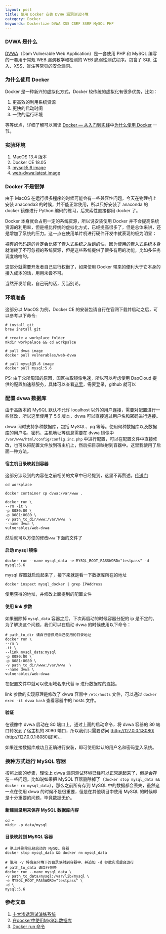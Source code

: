 ```yaml
---
layout: post
title: 使用 Docker 安装 DVWA 漏洞测试环境
category: Docker
keywords: Dockerlize DVWA XSS CSRF SSRF MySQL PHP
---
```


### DVWA 是什么

[DVWA](https://github.com/ethicalhack3r/DVWA)（Dam Vulnerable Web Application）是一套使用 PHP 和 MySQL 编写的一套用于常规 WEB 漏洞教学和检测的 WEB 脆弱性测试程序。包含了 SQL 注入、XSS、盲注等常见的安全漏洞。

### 为什么使用 Docker

Docker 是一种新兴的虚拟化方式，Docker 较传统的虚拟化有很多优势，比如：

1. 更高效的利用系统资源
2. 更快的启动时间
3. 一致的运行环境

等等优点，详细了解可以阅读 [Docker — 从入门到实践](https://legacy.gitbook.com/book/yeasy/docker_practice/details)中[为什么使用 Docker](https://yeasy.gitbooks.io/docker_practice/introduction/why.html) 一节。

### 实验环境

1. MacOS 13.4 版本
2. Docker CE 18.05
3. [mysql:5.6 image](https://github.com/mysql/mysql-docker)
4. [web-dvwa:latest image](https://hub.docker.com/r/vulnerables/web-dvwa/)

### Docker 不是银弹

由于 MacOS 在运行很多程序的时候可能会有一些兼容性问题，今天在物理机上安装 anaconda3 的时候，并不能正常使用，所以只好安装了 anaconda 的 docker 镜像进行 Python 编码的练习，后来索性直接都用 docker 了。

Docker 本身就会占用一定的系统资源，所以说安装使用 Docker 并不会提高系统资源的利用率，但是相比传统的虚拟化方式，已经提高很多了，但是总体来讲，还是增加了系统的压力。这一点在使用单片机进行硬件开发中就表现的极为明显：

裸奔的代码跑的肯定会比装了嵌入式系统之后跑的快，因为使用的嵌入式系统本身就消耗了不可忽视的系统资源，但是这些系统提供了很多有用的功能，比如多任务调度啥啥的。

这部分就需要开发者自己进行权衡了，如果使用 Docker 带来的便利大于它本身的接入成本的话，用用未尝不可。

当然开发阶段，自己玩的话，另当别论。

### 环境准备

这部分以 MacOS 为例，Docker CE 的安装包请自行在官网下载并启动之后，可以参考以下命令:

```shell
# install git
brew install git

# create a workplace folder
mkdir workpalace && cd workpalce

# pull dvwa image
docker pull vulnerables/web-dvwa

# pull mysql@5.6 image
docker pull mysql:5.6
```
PS: 由于众所周知的原因，国区拉取镜像龟速，所以可以考虑使用 DaoCloud 提供的配置加速器服务，具体可以查看[这里](http://www.daocloud.io/mirror#accelerator-doc)，需要登录，github 就可以

### 配置 dvwa 数据库

由于高版本的 MySQL 默认不允许 localhost 以外的用户连接，需要对配置进行一些修改，所以这里使用了 5.6 版本，dvwa 可以直接通过用户名和密码进行连接。

dvwa 同时支持多种数据库，包括 MySQL、pg 等等。使用何种数据库以及数据库的用户名、密码、主机地址等信息需要在 dvwa 镜像中 `/var/www/html/config/config.inc.php` 中进行配置，可以在配置文件中直接修改，也可以把配置文件放到宿主机上，然后把目录映射到容器中。这里我使用了后面一种方法。

#### 宿主机目录映射到容器

这部分涉及到的内容在之前相关的文章中已经提到，这里不再赘述。[传送门](https://raoul1996.github.io/2018/02/28/HTTP2-Server-Push.html#cfylk)

```shell
cd workplace

docker container cp dvwa:/var/www .

docker run \
--rm -it \
-p 8080:80 \
-p 8081:8080 \
-v path_to_dir/www:/var/www  \
--name dvwa \
vulnerables/web-dvwa
```
然后就可以方便的修改`www` 下面的文件了

#### 启动 mysql 镜像

```shell
docker run --name mysql_data -e MYSQL_ROOT_PASSWORD="testpass" -d mysql:5.6
```
mysql 容器就启动起来了，接下来就是看一下数据库所在的地址

```shell
docker inspect mysql_docker | grep IPAddress
```
使用获得的地址，并修改上面提到的配置文件

#### 使用 link 参数

如果删除掉 `mysql_data` 容器之后，下次再启动的时候容器分配的 ip 是不定的。为了解决这个问题，我们可以在启动 dvwa 的时候使用以下命令：

```shell
# path_to_dir 请自行替换成自己使用的目录地址
docker run \
--rm \
-it \
--link mysql_data:mysql
-p 8080:80 \
-p 8081:8080 \
-v path_to_dir/www:/var/www  \
--name dvwa \
vulnerables/web-dvwa
```
在配置文件中就可以使用域名来代替 ip 进行数据库的连接。

link 参数的实现原理是修改了 dvwa 容器中 `/etc/hosts` 文件，可以通过 `docker exec -it dvwa bash` 查看容器中的 hosts 文件。

#### 验证

在镜像中 dvwa 启动在 80 端口上，通过上面的启动命令，将 dvwa 容器的 80 端口转发到了宿主机的 8080 端口，所以我们只需要访问 [http://127.0.0.1:8080](http://127.0.0.1:8080)即可。

如果连接数据库成功且正确进行安装，即可使用默认的用户名和密码登入系统。

### 换种方式运行 MySQL 容器

按照上面的步骤，理论上 dvwa 漏洞测试环境已经可以正常跑起来了，但是会存在一些问题。比如说如果把 MySQL 容器删除掉了（`docker stop mysql_data && docker rm mysql_data`），那么之前所有存到 MySQL 中的数据都会丢失，虽然这一点在使用 dvwa 的时候不是很重要，但是在其他项目中使用 MySQL 的时候却是十分重要的问题，毕竟数据无价。

#### 新建目录用来保存 MySQL 数据库内容

```shell
cd ~
mkdir -p data/mysql
```
#### 目录映射到 MySQL 容器

```shell
# 停止并删除已经启动的 MySQL 容器
docker stop mysql_data && docker rm mysql_data

# 使用 -v 将宿主环境下的目录映射到容器中，并追加 -d 参数实现后台运行
# path_to_data 请自行替换
docker run --name mysql_data \
-v path_to_data/mysql:/var/lib/mysql \
-e MYSQL_ROOT_PASSWORD="testpass" \
-d \
mysql:5.6
```

### 参考文章
1. [十大渗透测试演练系统](http://www.freebuf.com/sectool/4708.html)
2. [在docker中使用MySQL数据库](https://yq.aliyun.com/articles/583765)
3. [Docker run 命令](http://www.runoob.com/docker/docker-run-command.html)

